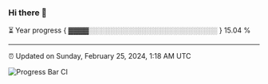 ### Hi there 👋

⏳ Year progress { ▓▓▓▓░░░░░░░░░░░░░░░░░░░░░░░░░░ } 15.04 %

---

⏰ Updated on Sunday, February 25, 2024, 1:18 AM UTC

![Progress Bar CI](https://github.com/arthurbuhl/arthurbuhl/workflows/Progress%20Bar%20CI/badge.svg)
